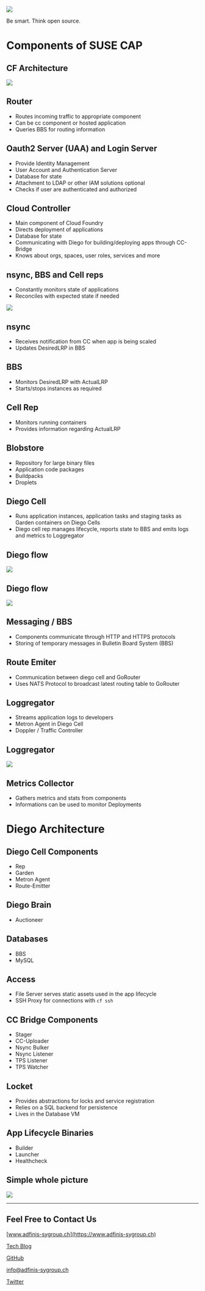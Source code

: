 ![](static/adfinis_sygroup_logo.png)

Be smart. Think open source.

# Components of SUSE CAP 

## CF Architecture

![](static/cf-architecture.png)

## Router

* Routes incoming traffic to appropriate component
* Can be cc component or hosted application
* Queries BBS for routing information

## Oauth2 Server (UAA) and Login Server

* Provide Identity Management
* User Account and Authentication Server
* Database for state
* Attachment to LDAP or other IAM solutions optional
* Checks if user are authenticated and authorized

## Cloud Controller 

* Main component of Cloud Foundry
* Directs deployment of applications
* Database for state
* Communicating with Diego for building/deploying apps through CC-Bridge
* Knows about orgs, spaces, user roles, services and more

## nsync, BBS and Cell reps

* Constantly monitors state of applications 
* Reconciles with expected state if needed

![](static/app-monitor-sync-diego.png)

## nsync

* Receives notification from CC when app is being scaled
* Updates DesiredLRP in BBS

## BBS

* Monitors DesiredLRP with ActualLRP
* Starts/stops instances as required

## Cell Rep

* Monitors running containers
* Provides information regarding ActualLRP

## Blobstore

* Repository for large binary files
* Application code packages
* Buildpacks
* Droplets

## Diego Cell

* Runs application instances, application tasks and staging tasks as Garden containers on Diego Cells
* Diego cell rep manages lifecycle, reports state to BBS and emits logs and metrics to Loggregator

## Diego flow

![](static/app_push_flow_diagram_diego.png)

## Diego flow

![](static/diego-flow.png)

## Messaging / BBS

* Components communicate through HTTP and HTTPS protocols 
* Storing of temporary messages in Bulletin Board System (BBS)

## Route Emiter

* Communication between diego cell and GoRouter
* Uses NATS Protocol to broadcast latest routing table to GoRouter

## Loggregator

* Streams application logs to developers
* Metron Agent in Diego Cell
* Doppler / Traffic Controller

## Loggregator

![](static/loggregator.png)

## Metrics Collector

* Gathers metrics and stats from components
* Informations can be used to monitor Deployments

# Diego Architecture

## Diego Cell Components

* Rep
* Garden
* Metron Agent
* Route-Emitter

## Diego Brain

* Auctioneer

## Databases

* BBS
* MySQL

## Access

* File Server serves static assets used in the app lifecycle
* SSH Proxy for connections with `cf ssh`

##  CC Bridge Components

* Stager
* CC-Uploader
* Nsync Bulker
* Nsync Listener
* TPS Listener
* TPS Watcher

## Locket

* Provides abstractions for locks and service registration
* Relies on a SQL backend for persistence
* Lives in the Database VM

## App Lifecycle Binaries

* Builder
* Launcher
* Healthcheck


## Simple whole picture

![](static/whole_picture.png)

--- 

## Feel Free to Contact Us

[www.adfinis-sygroup.ch](https://www.adfinis-sygroup.ch)

[Tech Blog](https://www.adfinis-sygroup.ch/blog)

[GitHub](https://github.com/adfinis-sygroup)

<info@adfinis-sygroup.ch>

[Twitter](https://twitter.com/adfinissygroup)
